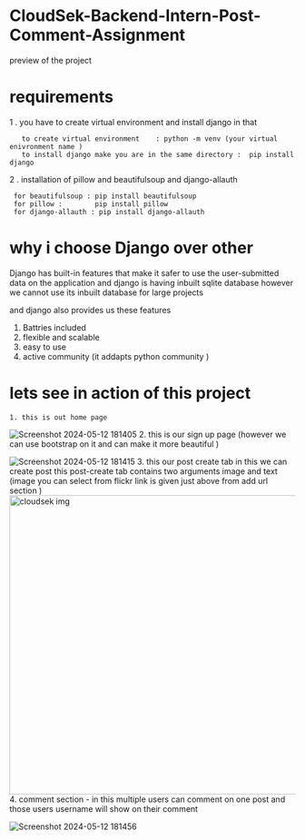# CloudSek-Backend-Intern-Post-Comment-Assignment
   preview of the project

# requirements 

  1 . you have to create virtual environment and install django in that 

       to create virtual environment    : python -m venv (your virtual enivronment name )
       to install django make you are in the same directory :  pip install django

 2  .  installation of pillow and beautifulsoup and django-allauth 

     for beautifulsoup : pip install beautifulsoup
     for pillow :        pip install pillow 
     for django-allauth : pip install django-allauth

# why i choose Django over other 
  Django has built-in features that make it safer to use the user-submitted data on the application
  and django is having inbuilt sqlite database however we cannot use its inbuilt database for large projects 

  and django also provides us these features 
   1. Battries included
   2. flexible and scalable
   4. easy to use
   5. active community (it addapts python community )


# lets see in action of this project 

    1. this is out home page 
    

![Screenshot 2024-05-12 181405](https://github.com/swamivikas/CloudSek-Backend-Intern-Post-Comment-Assignment/assets/108607735/60731d7c-0098-4371-81bb-2a0a70fb0b36)
    2. this is our sign up page (however we can use bootstrap on it and can make it more beautiful )
    
![Screenshot 2024-05-12 181415](https://github.com/swamivikas/CloudSek-Backend-Intern-Post-Comment-Assignment/assets/108607735/ff8249e3-b20e-4003-9007-cad287e10220)
    3. this our post create tab in this we can create post this post-create tab contains two arguments image and text (image you can select from flickr link is given just above from add url section )<img width="527" alt="cloudsek img" src="https://github.com/swamivikas/CloudSek-Backend-Intern-Post-Comment-Assignment/assets/108607735/56504ed5-d550-40d9-933f-c7af1c2fbdaf">
    4. comment section  - in this multiple users can comment on one post and those users username will show on their comment 
    

![Screenshot 2024-05-12 181456](https://github.com/swamivikas/CloudSek-Backend-Intern-Post-Comment-Assignment/assets/108607735/194dad12-41df-464d-9673-9e90d5377840)
